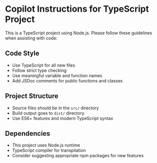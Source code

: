 <!-- Use this file to provide workspace-specific custom instructions to Copilot. For more details, visit https://code.visualstudio.com/docs/copilot/copilot-customization#_use-a-githubcopilotinstructionsmd-file -->

# Copilot Instructions for TypeScript Project

This is a TypeScript project using Node.js. Please follow these guidelines when assisting with code:

## Code Style
- Use TypeScript for all new files
- Follow strict type checking
- Use meaningful variable and function names
- Add JSDoc comments for public functions and classes

## Project Structure
- Source files should be in the `src/` directory
- Build output goes to `dist/` directory
- Use ES6+ features and modern TypeScript syntax

## Dependencies
- This project uses Node.js runtime
- TypeScript compiler for transpilation
- Consider suggesting appropriate npm packages for new features
